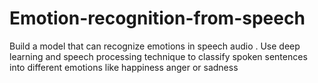# Emotion-recognition-from-speech
Build a model that can recognize  emotions in speech audio . Use deep learning and speech processing technique to classify spoken sentences into different emotions like happiness anger or sadness
